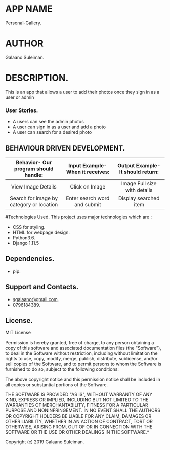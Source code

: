 # APP NAME
Personal-Gallery.
# AUTHOR
Galaano Suleiman.

# DESCRIPTION.
This is an app that allows a user to add their photos once they sign in as a user or admin

### User Stories.
- A users can see the admin photos
- A user can sign in as a user and add a photo
- A user can search for a desired photo


## BEHAVIOUR DRIVEN DEVELOPMENT.

| Behavior- Our program should handle: | Input Example- When it receives: | Output Example- It should return: |
| :-------------: | :-------------: | :-------------: |
| View Image Details | Click on Image  | Image Full size with details |
| Search for image by category or location | Enter search word and submit | Display searched item | 

#Technologies Used.
This project uses major technologies which are :
- CSS for styling.
- HTML for webpage design.
- Python3.6.
- Django 1.11.5

## Dependencies.
- pip.

## Support and Contacts.
 - sgalaano@gmail.com.
 - 0796184389.

## License.
 MIT License

Permission is hereby granted, free of charge, to any person obtaining a copy of this software and associated documentation files (the "Software"), to deal in the Software without restriction, including without limitation the rights to use, copy, modify, merge, publish, distribute, sublicense, and/or sell copies of the Software, and to permit persons to whom the Software is furnished to do so, subject to the following conditions:

The above copyright notice and this permission notice shall be included in all copies or substantial portions of the Software.

THE SOFTWARE IS PROVIDED "AS IS", WITHOUT WARRANTY OF ANY KIND, EXPRESS OR IMPLIED, INCLUDING BUT NOT LIMITED TO THE WARRANTIES OF MERCHANTABILITY, FITNESS FOR A PARTICULAR PURPOSE AND NONINFRINGEMENT. IN NO EVENT SHALL THE AUTHORS OR COPYRIGHT HOLDERS BE LIABLE FOR ANY CLAIM, DAMAGES OR OTHER LIABILITY, WHETHER IN AN ACTION OF CONTRACT, TORT OR OTHERWISE, ARISING FROM, OUT OF OR IN CONNECTION WITH THE SOFTWARE OR THE USE OR OTHER DEALINGS IN THE SOFTWARE.*

Copyright (c) 2019 Galaano Suleiman.